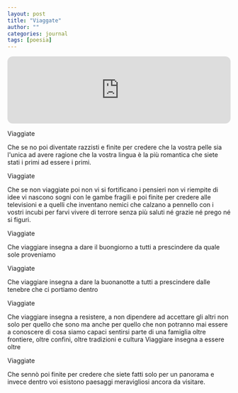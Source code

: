 ```yaml
---
layout: post
title: "Viaggate"
author: ""
categories: journal
tags: [poesia]
---
```




<iframe style="border-radius:12px" src="https://open.spotify.com/embed/track/4QJ9G8dL2WmWm5Ao0AO7Yk?utm_source=generator" width="100%" height="152" frameBorder="0" allowfullscreen="" allow="autoplay; clipboard-write; encrypted-media; fullscreen; picture-in-picture" loading="lazy"></iframe>

Viaggiate

Che se no poi diventate razzisti
e finite per credere che la vostra pelle 
sia l'unica ad avere ragione
che la vostra lingua è la più romantica
che siete stati i primi 
ad essere i primi.

Viaggiate

Che se non viaggiate poi non vi si fortificano i pensieri
non vi riempite di idee
vi nascono sogni con le gambe fragili
e poi finite per credere alle televisioni
e a quelli che inventano nemici
che calzano a pennello con i vostri incubi
per farvi vivere di terrore
senza più saluti 
né grazie 
né prego 
né si figuri.

Viaggiate

Che viaggiare insegna a dare il buongiorno a tutti
a prescindere da quale sole proveniamo

Viaggiate

Che viaggiare insegna a dare la buonanotte a tutti
a prescindere dalle tenebre 
che ci portiamo dentro

Viaggiate

Che viaggiare insegna a resistere, 
a non dipendere
ad accettare gli altri non solo per quello che sono ma anche
per quello che non potranno mai essere
a conoscere di cosa siamo capaci
sentirsi parte di una famiglia oltre frontiere, oltre confini, 
oltre tradizioni e cultura
Viaggiare insegna a essere oltre

Viaggiate

Che sennò poi finite per credere
che siete fatti solo per un panorama 
e invece dentro voi
esistono paesaggi meravigliosi
ancora da visitare.
